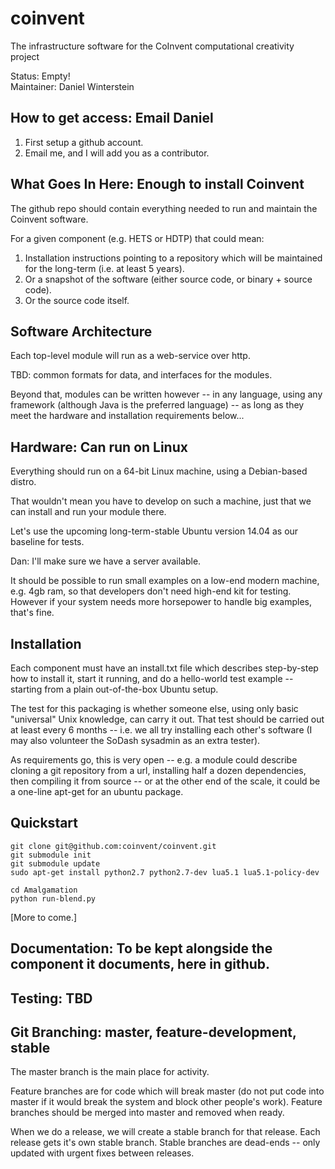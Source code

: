 coinvent
========

The infrastructure software for the CoInvent computational creativity project

Status: Empty!   
Maintainer: Daniel Winterstein   

## How to get access: Email Daniel ##

1. First setup a github account.
2. Email me, and I will add you as a contributor. 

## What Goes In Here: Enough to install Coinvent ##

The github repo should contain everything needed to run and maintain the Coinvent software.

For a given component (e.g. HETS or HDTP) that could mean:

1. Installation instructions pointing to a repository which will be maintained for the long-term (i.e. at least 5 years).
2. Or a snapshot of the software (either source code, or binary + source code).
3. Or the source code itself.

## Software Architecture ##

Each top-level module will run as a web-service over http. 

TBD: common formats for data, and interfaces for the modules.

Beyond that, modules can be written however -- in any language, using
any framework (although Java is the preferred language) -- as long as they meet the hardware and installation
requirements below...


## Hardware: Can run on Linux ##

Everything should run on a 64-bit Linux machine, using a Debian-based distro.

That wouldn't mean you have to develop on such a machine, just that we
can install and run your module there.

Let's use the upcoming long-term-stable Ubuntu version 14.04 as our
baseline for tests. 

Dan: I'll make sure we have a server available.

It should be possible to run small examples on a low-end modern machine, e.g. 4gb ram, so that developers don't need high-end
kit for testing. However if your system needs more horsepower to handle big examples, that's fine.


## Installation ##

Each component must have an install.txt file which describes step-by-step how to install it, start it running,
and do a hello-world test example -- starting from a plain out-of-the-box Ubuntu setup. 

The test for this packaging is whether someone else, using only basic "universal" Unix knowledge, can carry
it out. That test should be carried out at least every 6 months -- i.e. we all try installing each other's software 
(I may also volunteer the SoDash sysadmin as an extra tester).

As requirements go, this is very open -- e.g. a module could describe
cloning a git repository from a url, installing half a dozen
dependencies, then compiling it from source -- or at the other end
of the scale, it could be a one-line apt-get for an ubuntu package.

## Quickstart

```
git clone git@github.com:coinvent/coinvent.git
git submodule init
git submodule update
sudo apt-get install python2.7 python2.7-dev lua5.1 lua5.1-policy-dev
```

```
cd Amalgamation
python run-blend.py
```

[More to come.]

## Documentation: To be kept alongside the component it documents, here in github.


## Testing: TBD


## Git Branching: master, feature-development, stable ##

The master branch is the main place for activity.

Feature branches are for code which will break master (do not put code into master if it would break the system and block other people's work). 
Feature branches should be merged into master and removed when ready.

When we do a release, we will create a stable branch for that release.
Each release gets it's own stable branch. Stable branches are dead-ends -- only updated with urgent fixes between releases.

